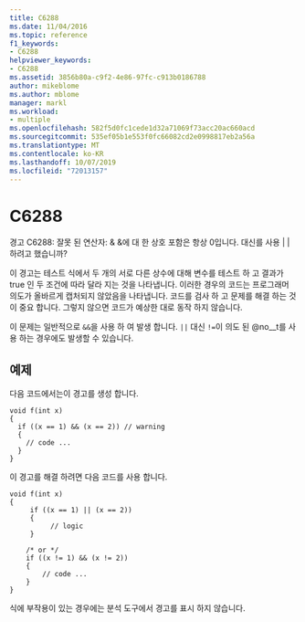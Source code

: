 ```yaml
---
title: C6288
ms.date: 11/04/2016
ms.topic: reference
f1_keywords:
- C6288
helpviewer_keywords:
- C6288
ms.assetid: 3856b80a-c9f2-4e86-97fc-c913b0186788
author: mikeblome
ms.author: mblome
manager: markl
ms.workload:
- multiple
ms.openlocfilehash: 582f5d0fc1cede1d32a71069f73acc20ac660acd
ms.sourcegitcommit: 535ef05b1e553f0fc66082cd2e0998817eb2a56a
ms.translationtype: MT
ms.contentlocale: ko-KR
ms.lasthandoff: 10/07/2019
ms.locfileid: "72013157"
---
```

# <a name="c6288"></a>C6288
경고 C6288: 잘못 된 연산자: & &에 대 한 상호 포함은 항상 0입니다. 대신를 사용 &#124; &#124; 하려고 했습니까?

 이 경고는 테스트 식에서 두 개의 서로 다른 상수에 대해 변수를 테스트 하 고 결과가 true 인 두 조건에 따라 달라 지는 것을 나타냅니다. 이러한 경우의 코드는 프로그래머 의도가 올바르게 캡처되지 않았음을 나타냅니다. 코드를 검사 하 고 문제를 해결 하는 것이 중요 합니다. 그렇지 않으면 코드가 예상한 대로 동작 하지 않습니다.

 이 문제는 일반적으로 `&&`을 사용 하 여 발생 합니다. `||` 대신 `!=`이 의도 된 @no__t를 사용 하는 경우에도 발생할 수 있습니다.

## <a name="example"></a>예제
 다음 코드에서는이 경고를 생성 합니다.

```
void f(int x)
{
  if ((x == 1) && (x == 2)) // warning
  {
    // code ...
  }
}
```

 이 경고를 해결 하려면 다음 코드를 사용 합니다.

```
void f(int x)
{
     if ((x == 1) || (x == 2))
     {
          // logic
     }

    /* or */
    if ((x != 1) && (x != 2))
    {
        // code ...
    }
}
```

 식에 부작용이 있는 경우에는 분석 도구에서 경고를 표시 하지 않습니다.